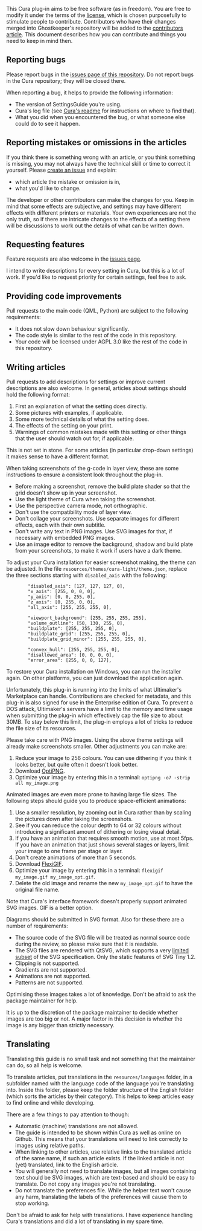 This Cura plug-in aims to be free software (as in freedom). You are free to modify it under the terms of the [license](LICENSE.md), which is chosen purposefully to stimulate people to contribute. Contributors who have their changes merged into Ghostkeeper's repository will be added to the [contributors article](resources/articles/about/contributors.md). This document describes how you can contribute and things you need to keep in mind then.

Reporting bugs
----
Please report bugs in the [issues page of this repository](https://github.com/Ghostkeeper/SettingsGuide/issues). Do not report bugs in the Cura repository; they will be closed there.

When reporting a bug, it helps to provide the following information:
* The version of SettingsGuide you're using.
* Cura's log file (see [Cura's readme](https://github.com/Ultimaker/Cura#logging-issues) for instructions on where to find that).
* What you did when you encountered the bug, or what someone else could do to see it happen.

Reporting mistakes or omissions in the articles
----
If you think there is something wrong with an article, or you think something is missing, you may not always have the technical skill or time to correct it yourself. Please [create an issue](https://github.com/Ghostkeeper/SettingsGuide/issues/new/choose) and explain:
* which article the mistake or omission is in,
* what you'd like to change.

The developer or other contributors can make the changes for you. Keep in mind that some effects are subjective, and settings may have different effects with different printers or materials. Your own experiences are not the only truth, so if there are intricate changes to the effects of a setting there will be discussions to work out the details of what can be written down. 

Requesting features
----
Feature requests are also welcome in the [issues page](https://github.com/Ghostkeeper/SettingsGuide/issues).

I intend to write descriptions for every setting in Cura, but this is a lot of work. If you'd like to request priority for certain settings, feel free to ask.

Providing code improvements
----
Pull requests to the main code (QML, Python) are subject to the following requirements:
* It does not slow down behaviour significantly.
* The code style is similar to the rest of the code in this repository.
* Your code will be licensed under AGPL 3.0 like the rest of the code in this repository.

Writing articles
----
Pull requests to add descriptions for settings or improve current descriptions are also welcome. In general, articles about settings should hold the following format:
1. First an explanation of what the setting does directly.
2. Some pictures with examples, if applicable.
3. Some more technical details of what the setting does.
4. The effects of the setting on your print.
5. Warnings of common mistakes made with this setting or other things that the user should watch out for, if applicable.

This is not set in stone. For some articles (in particular drop-down settings) it makes sense to have a different format.

When taking screenshots of the g-code in layer view, these are some instructions to ensure a consistent look throughout the plug-in.
* Before making a screenshot, remove the build plate shader so that the grid doesn't show up in your screenshot.
* Use the light theme of Cura when taking the screenshot.
* Use the perspective camera mode, not orthographic.
* Don't use the compatibility mode of layer view.
* Don't collage your screenshots. Use separate images for different effects, each with their own subtitle.
* Don't write any text in PNG images. Use SVG images for that, if necessary with embedded PNG images.
* Use an image editor to remove the background, shadow and build plate from your screenshots, to make it work if users have a dark theme.

To adjust your Cura installation for easier screenshot making, the theme can be adjusted. In the file `resources/themes/cura-light/theme.json`, replace the three sections starting with `disabled_axis` with the following:
```
        "disabled_axis": [127, 127, 127, 0],
        "x_axis": [255, 0, 0, 0],
        "y_axis": [0, 0, 255, 0],
        "z_axis": [0, 255, 0, 0],
        "all_axis": [255, 255, 255, 0],

        "viewport_background": [255, 255, 255, 255],
        "volume_outline": [50, 130, 255, 0],
        "buildplate": [255, 255, 255, 0],
        "buildplate_grid": [255, 255, 255, 0],
        "buildplate_grid_minor": [255, 255, 255, 0],

        "convex_hull": [255, 255, 255, 0],
        "disallowed_area": [0, 0, 0, 0],
        "error_area": [255, 0, 0, 127],
```
To restore your Cura installation on Windows, you can run the installer again. On other platforms, you can just download the application again.

Unfortunately, this plug-in is running into the limits of what Ultimaker's Marketplace can handle. Contributions are checked for metadata, and this plug-in is also signed for use in the Enterprise edition of Cura. To prevent a DOS attack, Ultimaker's servers have a limit to the memory and time usage when submitting the plug-in which effectively cap the file size to about 30MB. To stay below this limit, the plug-in employs a lot of tricks to reduce the file size of its resources.

Please take care with PNG images. Using the above theme settings will already make screenshots smaller. Other adjustments you can make are:
1. Reduce your image to 256 colours. You can use dithering if you think it looks better, but quite often it doesn't look better.
2. Download [OptiPNG](http://optipng.sourceforge.net/).
3. Optimize your image by entering this in a terminal: `optipng -o7 -strip all my_image.png`

Animated images are even more prone to having large file sizes. The following steps should guide you to produce space-efficient animations:
1. Use a smaller resolution, by zooming out in Cura rather than by scaling the pictures down after taking the screenshots.
2. See if you can reduce the colour depth to 64 or 32 colours without introducing a significant amount of dithering or losing visual detail.
3. If you have an animation that requires smooth motion, use at most 5fps. If you have an animation that just shows several stages or layers, limit your image to one frame per stage or layer.
4. Don't create animations of more than 5 seconds.
5. Download [FlexiGIF](https://create.stephan-brumme.com/flexigif-lossless-gif-lzw-optimization/).
6. Optimize your image by entering this in a terminal: `flexigif my_image.gif my_image_opt.gif`.
7. Delete the old image and rename the new `my_image_opt.gif` to have the original file name.

Note that Cura's interface framework doesn't properly support animated SVG images. GIF is a better option.

Diagrams should be submitted in SVG format. Also for these there are a number of requirements:
* The source code of the SVG file will be treated as normal source code during the review, so please make sure that it is readable.
* The SVG files are rendered with QtSVG, which supports a very [limited subset](https://doc.qt.io/qt-5/svgrendering.html) of the SVG specification. Only the static features of SVG Tiny 1.2.
* Clipping is not supported.
* Gradients are not supported.
* Animations are not supported.
* Patterns are not supported.

Optimising these images takes a lot of knowledge. Don't be afraid to ask the package maintainer for help.

It is up to the discretion of the package maintainer to decide whether images are too big or not. A major factor in this decision is whether the image is any bigger than strictly necessary.

Translating
----
Translating this guide is no small task and not something that the maintainer can do, so all help is welcome.

To translate articles, put translations in the `resources/languages` folder, in a subfolder named with the language code of the language you're translating into. Inside this folder, please keep the folder structure of the English folder (which sorts the articles by their category). This helps to keep articles easy to find online and while developing.

There are a few things to pay attention to though:
* Automatic (machine) translations are not allowed.
* The guide is intended to be shown within Cura as well as online on Github. This means that your translations will need to link correctly to images using relative paths.
* When linking to other articles, use relative links to the translated article of the same name, if such an article exists. If the linked article is not (yet) translated, link to the English article.
* You will generally not need to translate images, but all images containing text should be SVG images, which are text-based and should be easy to translate. Do not copy any images you're not translating.
* Do not translate the preferences file. While the helper text won't cause any harm, translating the labels of the preferences will cause them to stop working.

Don't be afraid to ask for help with translations. I have experience handling Cura's translations and did a lot of translating in my spare time.
